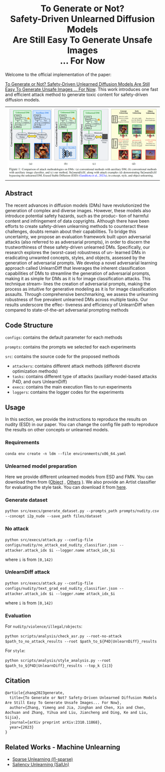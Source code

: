 <div align="center">

# To Generate or Not? <br> Safety-Driven Unlearned Diffusion Models <br> Are Still Easy To Generate Unsafe Images <br> ... For Now
</div>
Welcome to the official implementation of the paper: 

[To Generate or Not? Safety-Driven Unlearned Diffusion Models Are Still Easy To Generate Unsafe Images ... For Now](https://arxiv.org/abs/2310.11868). This work introduces one fast and efficient attack method to generate toxic content for safety-driven diffusion models.
<table align="center">
  <tr>
    <td align="center"> 
      <img src="assests/overview.png" alt="Image 1" style="width: 1000px;"/> 
      <br>
    </td>
  </tr>
</table>
<div align="left">

## Abstract 
The recent advances in diffusion models (DMs) have revolutionized the generation of complex and
diverse images. However, these models also introduce potential safety hazards, such as the produc-
tion of harmful content and infringement of data copyrights. Although there have been efforts to
create safety-driven unlearning methods to counteract these challenges, doubts remain about their
capabilities. To bridge this uncertainty, we propose an evaluation framework built upon adversarial
attacks (also referred to as adversarial prompts), in order to discern the trustworthiness of these
safety-driven unlearned DMs. Specifically, our research explores the (worst-case) robustness of un-
learned DMs in eradicating unwanted concepts, styles, and objects, assessed by the generation of
adversarial prompts. We develop a novel adversarial learning approach called UnlearnDiff that
leverages the inherent classification capabilities of DMs to streamline the generation of adversarial
prompts, making it as simple for DMs as it is for image classification attacks. This technique stream-
lines the creation of adversarial prompts, making the process as intuitive for generative modeling as it
is for image classification assaults. Through comprehensive benchmarking, we assess the unlearning
robustness of five prevalent unlearned DMs across multiple tasks. Our results underscore the effec-
tiveness and efficiency of UnlearnDiff when compared to state-of-the-art adversarial prompting
methods

## Code Structure
```configs```: contains the default parameter for each methods

```prompts```: contains the prompts we selected for each experiments

```src```: contains the source code for the proposed methods

* ```attackers```: contains different attack methods (different discrete optimization methods)
* ```tasks```: contains different type of attacks (auxiliary model-based attacks P4D, and ours UnlearnDiff)
* ```execs```: contains the main execution files to run experiments
* ```loggers```: contains the logger codes for the experiments

## Usage
In this section, we provide the instructions to reproduce the results on nudity (ESD) in our paper. You can change the config file path to reproduce the results on other concepts or unlearned models.

### Requirements

```conda env create -n ldm --file environments/x86_64.yaml```

### Unlearned model preparation 
Here we provide different unlearned models from ESD and FMN. You can download them from ([Object](https://drive.google.com/file/d/11FNKE_zzm8NMvUQn2_UPWzZRQFd4Frgb/view?usp=sharing) , [Others](https://drive.google.com/file/d/1f4gncLqMXXdlbxpiFtY0WefDL1YUr9b7/view?usp=sharing) ). We also provide an Artist classifier for evaluating the style task. You can download it from [here](https://drive.google.com/file/d/1me_MOrXip1Xa-XaUrPZZY7i49pgFe1po/view?usp=share_link).

### Generate dataset

```python src/execs/generate_dataset.py --prompts_path prompts/nudity.csv --concept i2p_nude --save_path files/dataset```


### No attack

```python src/execs/attack.py --config-file configs/nudity/no_attack_esd_nudity_classifier.json --attacker.attack_idx $i --logger.name attack_idx_$i```

where ```i``` is from ```[0,142)```

### UnlearnDiff attack

```python src/execs/attack.py --config-file configs/nudity/text_grad_esd_nudity_classifier.json --attacker.attack_idx $i --logger.name attack_idx_$i```

where ```i``` is from ```[0,142)```

### Evaluation

For ```nudity/violence/illegal/objects```:

```python scripts/analysis/check_asr.py --root-no-attack $path_to_no_attack_results --root $path_to_${P4D|UnlearnDiff}_results ```

For ```style```:

```python scripts/analysis/style_analysis.py --root $path_to_${P4D|UnlearnDiff}_results --top_k {1|3}```


## Citation

```
@article{zhang2023generate,
  title={To Generate or Not? Safety-Driven Unlearned Diffusion Models Are Still Easy To Generate Unsafe Images... For Now},
  author={Zhang, Yimeng and Jia, Jinghan and Chen, Xin and Chen, Aochuan and Zhang, Yihua and Liu, Jiancheng and Ding, Ke and Liu, Sijia},
  journal={arXiv preprint arXiv:2310.11868},
  year={2023}
}
```


## Related Works - Machine Unlearning

* [Sparse Unlearning (l1-sparse)](https://github.com/OPTML-Group/Unlearn-Sparse)
* [Saliency Unlearning (SalUn)](https://github.com/OPTML-Group/Unlearn-Saliency)
